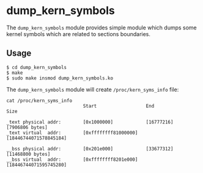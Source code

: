 # dump_kern_symbols

The `dump_kern_symbols` module provides simple module which dumps some kernel symbols which are related
to sections boundaries.

## Usage

```
$ cd dump_kern_symbols
$ make
$ sudo make insmod dump_kern_symbols.ko
```

The `dump_kern_symbols` module will create `/proc/kern_syms_info` file:

```
cat /proc/kern_syms_info 
                     		Start                  End                      Size

_text physical addr: 		[0x1000000]            [16777216]               [7906806 bytes]
_text virtual  addr: 		[0xffffffff81000000]   [18446744071578845184]

__bss physical addr: 		[0x201e000]            [33677312]               [11468800 bytes]
__bss virtual  addr: 		[0xffffffff8201e000]   [18446744071595745280]
```
